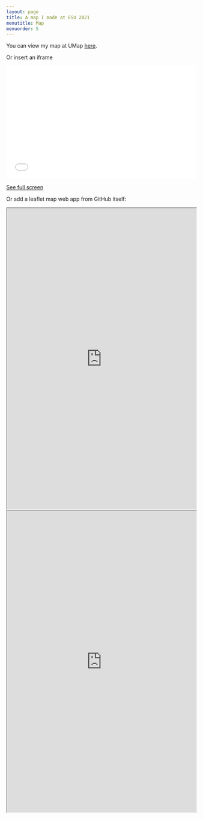 ```yaml
---
layout: page
title: A map I made at ESU 2021
menutitle: Map
menuorder: 5
---
```


You can view my map at UMap [here](https://umap.openstreetmap.de/en/map/rijksmuseum-19th-c-photo-album_16170#12/36.8362/10.3069).

Or insert an iframe

<iframe width="100%" height="300px" frameborder="0" allowfullscreen src="//umap.openstreetmap.de/en/map/rijksmuseum-19th-c-photo-album_16170?scaleControl=false&miniMap=false&scrollWheelZoom=false&zoomControl=true&allowEdit=false&moreControl=true&searchControl=null&tilelayersControl=null&embedControl=null&datalayersControl=true&onLoadPanel=undefined&captionBar=false"></iframe><p><a href="//umap.openstreetmap.de/en/map/rijksmuseum-19th-c-photo-album_16170">See full screen</a></p>

Or add a leaflet map web app from GitHub itself:

<iframe src="https://liyanibrahim.github.io/pearlProtection/webapp3/index.html" width="100%" height="800"></iframe>

<iframe src="https://djwrisley.github.io/cdpmap/webapp/index.html" width="100%" height="800"></iframe>
